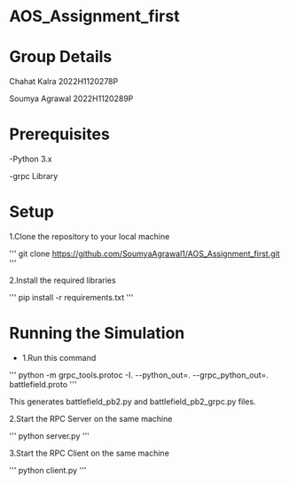 # AOS_Assignment_first

# Group Details 
Chahat Kalra   2022H1120278P 

Soumya Agrawal 2022H1120289P

# Prerequisites
-Python 3.x

-grpc Library

# Setup
1.Clone the repository to your local machine

'''
git clone https://github.com/SoumyaAgrawal1/AOS_Assignment_first.git
'''

2.Install the required libraries

'''
pip install -r requirements.txt
'''
# Running the Simulation
- 1.Run this command

'''
python -m grpc_tools.protoc -I. --python_out=. --grpc_python_out=. battlefield.proto
'''

This generates battlefield_pb2.py and battlefield_pb2_grpc.py files.

2.Start the RPC Server on the same machine

'''
python server.py
'''

3.Start the RPC Client on the same machine

'''
python client.py
'''
